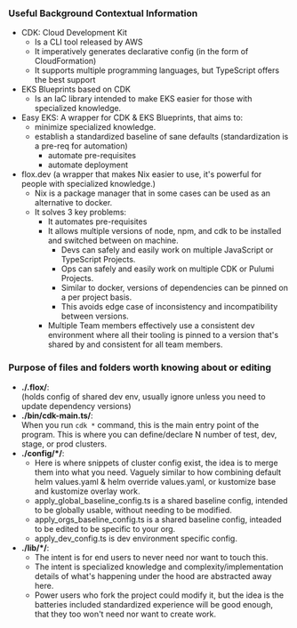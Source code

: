 ### Useful Background Contextual Information
* CDK: Cloud Development Kit
  * Is a CLI tool released by AWS
  * It imperatively generates declarative config (in the form of CloudFormation)
  * It supports multiple programming languages, but TypeScript offers the best support
* EKS Blueprints based on CDK
  * Is an IaC library intended to make EKS easier for those with specialized knowledge.
* Easy EKS: A wrapper for CDK & EKS Blueprints, that aims to:
  * minimize specialized knowledge.
  * establish a standardized baseline of sane defaults (standardization is a pre-req for automation)
    * automate pre-requisites
    * automate deployment
* flox.dev (a wrapper that makes Nix easier to use, it's powerful for people with specialized knowledge.)
  * Nix is a package manager that in some cases can be used as an alternative to docker.
  * It solves 3 key problems:
    * It automates pre-requisites
    * It allows multiple versions of node, npm, and cdk to be installed and switched between
      on machine. 
      * Devs can safely and easily work on multiple JavaScript or TypeScript Projects.
      * Ops can safely and easily work on multiple CDK or Pulumi Projects.
      * Similar to docker, versions of dependencies can be pinned on a per project basis.  
      * This avoids edge case of inconsistency and incompatibility between versions.
    * Multiple Team members effectively use a consistent dev environment where all their 
      tooling is pinned to a version that's shared by and consistent for all team members.

### Purpose of files and folders worth knowing about or editing
* **./.flox/**:  
  (holds config of shared dev env, usually ignore unless you need to update dependency versions)
* **./bin/cdk-main.ts/**:  
  When you run `cdk *` command, this is the main entry point of the program.
  This is where you can define/declare N number of test, dev, stage, or prod clusters.
* **./config/*/**:  
  * Here is where snippets of cluster config exist, the idea is to merge them into what you need.
    Vaguely similar to how combining default helm values.yaml & helm override values.yaml, or kustomize
    base and kustomize overlay work.
  * apply_global_baseline_config.ts is a shared baseline config, intended to be globally usable, without
    needing to be modified.
  * apply_orgs_baseline_config.ts is a shared baseline config, inteaded to be edited to be specific to
    your org.
  * apply_dev_config.ts is dev environment specific config.
* **./lib/*/**:  
  * The intent is for end users to never need nor want to touch this.
  * The intent is specialized knowledge and complexity/implementation details of what's happening under
    the hood are abstracted away here.
  * Power users who fork the project could modify it, but the idea is the batteries included 
    standardized experience will be good enough, that they too won't need nor want to create work.

